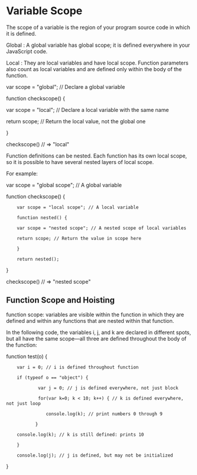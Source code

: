 # Variable Scope

The scope of a variable is the region of your program source code in which it is defined.

Global : A global variable has global scope; it is defined everywhere in your JavaScript code.


Local : They are local variables and have local scope. Function parameters also count as local variables and are defined only within the body of the function.

var scope = "global"; // Declare a global variable

function checkscope() {

var scope = "local"; // Declare a local variable with the same name

return scope; // Return the local value, not the global one

}

checkscope() // => "local"


Function definitions can be nested. Each function has its own local scope, so it is possible to have several nested layers of local scope. 

For example:

var scope = "global scope"; // A global variable

function checkscope() {

        var scope = "local scope"; // A local variable

        function nested() {

        var scope = "nested scope"; // A nested scope of local variables

        return scope; // Return the value in scope here

        }

        return nested();

}

checkscope() // => "nested scope"



## Function Scope and Hoisting


function scope: variables are visible within the function in which they are defined and within any functions that are nested within that function.

In the following code, the variables i, j, and k are declared in different spots, but all have the same scope—all three are defined throughout the body of the function:

function test(o) {
    
        var i = 0; // i is defined throughout function

        if (typeof o == "object") {

                var j = 0; // j is defined everywhere, not just block

                for(var k=0; k < 10; k++) { // k is defined everywhere, not just loop

                   console.log(k); // print numbers 0 through 9

               }

        console.log(k); // k is still defined: prints 10

        }

        console.log(j); // j is defined, but may not be initialized
}


